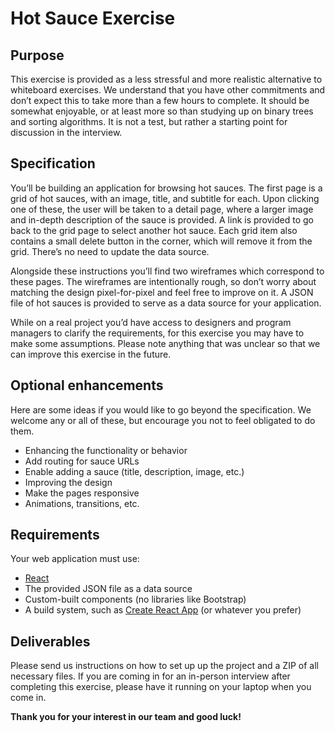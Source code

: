 # Hot Sauce Exercise

## Purpose
This exercise is provided as a less stressful and more realistic alternative to whiteboard exercises. We understand that you have other commitments and don’t expect this to take more than a few hours to complete. It should be somewhat enjoyable, or at least more so than studying up on binary trees and sorting algorithms. It is not a test, but rather a starting point for discussion in the interview.

## Specification
You’ll be building an application for browsing hot sauces. The first page is a grid of hot sauces, with an image, title, and subtitle for each. Upon clicking one of these, the user will be taken to a detail page, where a larger image and in-depth description of the sauce is provided. A link is provided to go back to the grid page to select another hot sauce. Each grid item also contains a small delete button in the corner, which will remove it from the grid. There’s no need to update the data source.

Alongside these instructions you’ll find two wireframes which correspond to these pages. The wireframes are intentionally rough, so don’t worry about matching the design pixel-for-pixel and feel free to improve on it. A JSON file of hot sauces is provided to serve as a data source for your application.

While on a real project you’d have access to designers and program managers to clarify the requirements, for this exercise you may have to make some assumptions. Please note anything that was unclear so that we can improve this exercise in the future.

## Optional enhancements
Here are some ideas if you would like to go beyond the specification. We welcome any or all of these, but encourage you not to feel obligated to do them.

* Enhancing the functionality or behavior
* Add routing for sauce URLs
* Enable adding a sauce (title, description, image, etc.)
* Improving the design
* Make the pages responsive
* Animations, transitions, etc.

## Requirements
Your web application must use:
* [React](https://reactjs.org/)
* The provided JSON file as a data source
* Custom-built components (no libraries like Bootstrap)
* A build system, such as [Create React App](https://github.com/facebook/create-react-app) (or whatever you prefer)

## Deliverables
Please send us instructions on how to set up up the project and a ZIP of all necessary files. If you are coming in for an in-person interview after completing this exercise, please have it running on your laptop when you come in.

**Thank you for your interest in our team and good luck!**